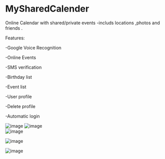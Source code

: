 # MySharedCalender

Online Calendar with shared/private events -includs locations ,photos and friends .

Features:

-Google Voice Recognition

-Online Events

-SMS verification

-Birthday list

-Event list

-User profile

-Delete profile

-Automatic login

![image](https://user-images.githubusercontent.com/74130405/125119900-64a65400-e0fa-11eb-87eb-4fa784c36024.png)        ![image](https://user-images.githubusercontent.com/74130405/125119795-417ba480-e0fa-11eb-9471-34fa9bb57d3c.png)                      
![image](https://user-images.githubusercontent.com/74130405/125119941-725bd980-e0fa-11eb-8fd9-7a21c5e24778.png)





![image](https://user-images.githubusercontent.com/74130405/125119960-77208d80-e0fa-11eb-8e90-70b84ab661fe.png)

![image](https://user-images.githubusercontent.com/74130405/125119981-7e479b80-e0fa-11eb-90ef-be9023a0ed28.png)
